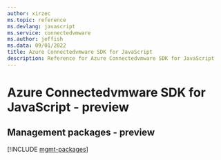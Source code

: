 ```yaml
---
author: xirzec
ms.topic: reference
ms.devlang: javascript
ms.service: connectedvmware
ms.author: jeffish
ms.data: 09/01/2022
title: Azure Connectedvmware SDK for JavaScript
description: Reference for Azure Connectedvmware SDK for JavaScript
---
```

# Azure Connectedvmware SDK for JavaScript - preview

## Management packages - preview
[!INCLUDE [mgmt-packages](connectedvmware-mgmt-index.md)]